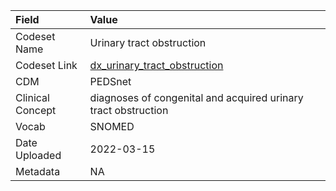 |Field            |Value                                                          |
|:----------------|:--------------------------------------------------------------|
|Codeset Name     |Urinary tract obstruction                                      |
|Codeset Link     |[dx_urinary_tract_obstruction](https://github.com/PEDSnet/Variable-Dictionary/blob/main/condition/dx_urinary_tract_obstruction.csv)|
|CDM              |PEDSnet                                                        |
|Clinical Concept |diagnoses of congenital and acquired urinary tract obstruction |
|Vocab            |SNOMED                                                         |
|Date Uploaded    |2022-03-15                                                     |
|Metadata         |NA                                                             |
